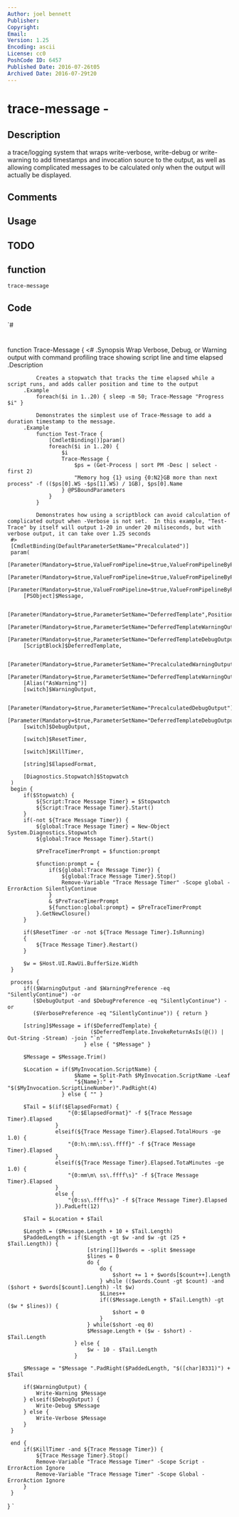 ```yaml
---
Author: joel bennett
Publisher: 
Copyright: 
Email: 
Version: 1.25
Encoding: ascii
License: cc0
PoshCode ID: 6457
Published Date: 2016-07-26t05
Archived Date: 2016-07-29t20
---
```


# trace-message - 

## Description

a trace/logging system that wraps write-verbose, write-debug or write-warning to add timestamps and invocation source to the output, as well as allowing complicated messages to be calculated only when the output will actually be displayed.

## Comments



## Usage



## TODO



## function

`trace-message`

## Code

`#
 #
 function Trace-Message {
     <#
         .Synopsis
             Wrap Verbose, Debug, or Warning output with command profiling trace showing script line and time elapsed
         .Description
 
             Creates a stopwatch that tracks the time elapsed while a script runs, and adds caller position and time to the output
         .Example
             foreach($i in 1..20) { sleep -m 50; Trace-Message "Progress $i" }
 
             Demonstrates the simplest use of Trace-Message to add a duration timestamp to the message.
         .Example
             function Test-Trace {
                 [CmdletBinding()]param()
                 foreach($i in 1..20) {
                     $i
                     Trace-Message {
                         $ps = (Get-Process | sort PM -Desc | select -first 2) 
                         "Memory hog {1} using {0:N2}GB more than next process" -f (($ps[0].WS -$ps[1].WS) / 1GB), $ps[0].Name
                     } @PSBoundParameters
                 }
             }
 
             Demonstrates how using a scriptblock can avoid calculation of complicated output when -Verbose is not set.  In this example, "Test-Trace" by itself will output 1-20 in under 20 miliseconds, but with verbose output, it can take over 1.25 seconds
     #>  
     [CmdletBinding(DefaultParameterSetName="Precalculated")]
     param(
         [Parameter(Mandatory=$true,ValueFromPipeline=$true,ValueFromPipelineByPropertyName=$true,ParameterSetName="Precalculated",Position=0)]
         [Parameter(Mandatory=$true,ValueFromPipeline=$true,ValueFromPipelineByPropertyName=$true,ParameterSetName="PrecalculatedWarningOutput",Position=0)]
         [Parameter(Mandatory=$true,ValueFromPipeline=$true,ValueFromPipelineByPropertyName=$true,ParameterSetName="PrecalculatedDebugOutput",Position=0)]
         [PSObject]$Message,
 
         [Parameter(Mandatory=$true,ParameterSetName="DeferredTemplate",Position=0)]
         [Parameter(Mandatory=$true,ParameterSetName="DeferredTemplateWarningOutput",Position=0)]
         [Parameter(Mandatory=$true,ParameterSetName="DeferredTemplateDebugOutput",Position=0)]
         [ScriptBlock]$DeferredTemplate,
 
         [Parameter(Mandatory=$true,ParameterSetName="PrecalculatedWarningOutput")]
         [Parameter(Mandatory=$true,ParameterSetName="DeferredTemplateWarningOutput")]
         [Alias("AsWarning")]
         [switch]$WarningOutput,
 
         [Parameter(Mandatory=$true,ParameterSetName="PrecalculatedDebugOutput")]
         [Parameter(Mandatory=$true,ParameterSetName="DeferredTemplateDebugOutput")]
         [switch]$DebugOutput,
 
         [switch]$ResetTimer,
 
         [switch]$KillTimer,
 
         [string]$ElapsedFormat,
 
         [Diagnostics.Stopwatch]$Stopwatch
     )
     begin {
         if($Stopwatch) {
             ${Script:Trace Message Timer} = $Stopwatch    
             ${Script:Trace Message Timer}.Start()
         }
         if(-not ${Trace Message Timer}) {
             ${global:Trace Message Timer} = New-Object System.Diagnostics.Stopwatch
             ${global:Trace Message Timer}.Start()
 
             $PreTraceTimerPrompt = $function:prompt
 
             $function:prompt = { 
                 if(${global:Trace Message Timer}) {
                     ${global:Trace Message Timer}.Stop()
                     Remove-Variable "Trace Message Timer" -Scope global -ErrorAction SilentlyContinue
                 }
                 & $PreTraceTimerPrompt
                 ${function:global:prompt} = $PreTraceTimerPrompt
             }.GetNewClosure()
         }
 
         if($ResetTimer -or -not ${Trace Message Timer}.IsRunning)
         {
             ${Trace Message Timer}.Restart()
         }
 
         $w = $Host.UI.RawUi.BufferSize.Width
     }
 
     process {
         if(($WarningOutput -and $WarningPreference -eq "SilentlyContinue") -or
            ($DebugOutput -and $DebugPreference -eq "SilentlyContinue") -or
            ($VerbosePreference -eq "SilentlyContinue")) { return }
 
         [string]$Message = if($DeferredTemplate) { 
                              ($DeferredTemplate.InvokeReturnAsIs(@()) | Out-String -Stream) -join "`n"
                            } else { "$Message" }
        
         $Message = $Message.Trim()
         
         $Location = if($MyInvocation.ScriptName) {
                         $Name = Split-Path $MyInvocation.ScriptName -Leaf
                         "${Name}:" + "$($MyInvocation.ScriptLineNumber)".PadRight(4)
                     } else { "" }
         
         $Tail = $(if($ElapsedFormat) {
                       "{0:$ElapsedFormat}" -f ${Trace Message Timer}.Elapsed
                   }
                   elseif(${Trace Message Timer}.Elapsed.TotalHours -ge 1.0) {
                       "{0:h\:mm\:ss\.ffff}" -f ${Trace Message Timer}.Elapsed
                   }
                   elseif(${Trace Message Timer}.Elapsed.TotaMinutes -ge 1.0) {
                       "{0:mm\m\ ss\.ffff\s}" -f ${Trace Message Timer}.Elapsed
                   }                    
                   else {
                       "{0:ss\.ffff\s}" -f ${Trace Message Timer}.Elapsed
                   }).PadLeft(12)
 
         $Tail = $Location + $Tail 
 
         $Length = ($Message.Length + 10 + $Tail.Length)
         $PaddedLength = if($Length -gt $w -and $w -gt (25 + $Tail.Length)) {
                             [string[]]$words = -split $message
                             $lines = 0
                             do {
                                 do {
                                     $short += 1 + $words[$count++].Length
                                 } while (($words.Count -gt $count) -and ($short + $words[$count].Length) -lt $w)
                                 $Lines++
                                 if(($Message.Length + $Tail.Length) -gt ($w * $lines)) {
                                     $short = 0
                                 }
                             } while($short -eq 0)
                             $Message.Length + ($w - $short) - $Tail.Length
                         } else { 
                             $w - 10 - $Tail.Length
                         }
 
         $Message = "$Message ".PadRight($PaddedLength, "$([char]8331)") + $Tail
 
         if($WarningOutput) {
             Write-Warning $Message
         } elseif($DebugOutput) {
             Write-Debug $Message
         } else {
             Write-Verbose $Message
         }
     }
 
     end {
         if($KillTimer -and ${Trace Message Timer}) {
             ${Trace Message Timer}.Stop()
             Remove-Variable "Trace Message Timer" -Scope Script -ErrorAction Ignore
             Remove-Variable "Trace Message Timer" -Scope Global -ErrorAction Ignore
         }
     }
 }
`

